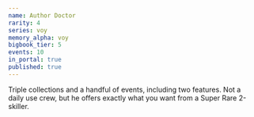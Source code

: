 ```yaml
---
name: Author Doctor
rarity: 4
series: voy
memory_alpha: voy
bigbook_tier: 5
events: 10
in_portal: true
published: true
---
```


Triple collections and a handful of events, including two features. Not a daily use crew, but he offers exactly what you want from a Super Rare 2-skiller.
